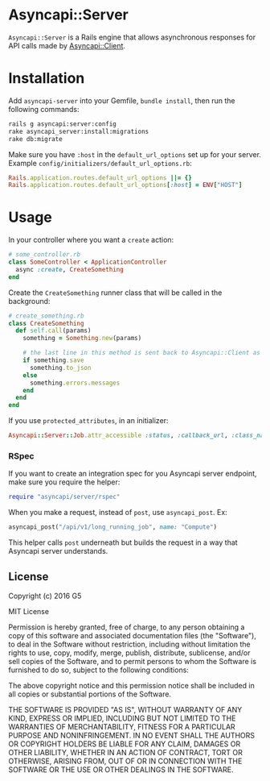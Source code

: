 # Asyncapi::Server

`Asyncapi::Server` is a Rails engine that allows asynchronous responses for API calls made by [Asyncapi::Client](https://github.com/G5/asyncapi-client).

# Installation

Add `asyncapi-server` into your Gemfile, `bundle install`, then run the following commands:

```bash
rails g asyncapi:server:config
rake asyncapi_server:install:migrations
rake db:migrate
```

Make sure you have `:host` in the `default_url_options` set up for your server. Example `config/initializers/default_url_options.rb`:

```ruby
Rails.application.routes.default_url_options ||= {}
Rails.application.routes.default_url_options[:host] = ENV["HOST"]
```

# Usage

In your controller where you want a `create` action:

```ruby
# some_controller.rb
class SomeController < ApplicationController
  async :create, CreateSomething
end
```

Create the `CreateSomething` runner class that will be called in the background:

```ruby
# create_something.rb
class CreateSomething
  def self.call(params)
    something = Something.new(params)

    # the last line in this method is sent back to Asyncapi::Client as the `message`
    if something.save
      something.to_json
    else
      something.errors.messages
    end
  end
end
```

If you use `protected_attributes`, in an initializer:

```ruby
Asyncapi::Server::Job.attr_accessible :status, :callback_url, :class_name, :params, :secret
```

### RSpec

If you want to create an integration spec for you Asyncapi server endpoint, make sure you require the helper:

```ruby
require "asyncapi/server/rspec"
```

When you make a request, instead of `post`, use `asyncapi_post`. Ex:

```ruby
asyncapi_post("/api/v1/long_running_job", name: "Compute")
```

This helper calls `post` underneath but builds the request in a way that Asyncapi server understands.

## License

Copyright (c) 2016 G5

MIT License

Permission is hereby granted, free of charge, to any person obtaining a copy of this software and associated documentation files (the "Software"), to deal in the Software without restriction, including without limitation the rights to use, copy, modify, merge, publish, distribute, sublicense, and/or sell copies of the Software, and to permit persons to whom the Software is furnished to do so, subject to the following conditions:

The above copyright notice and this permission notice shall be included in all copies or substantial portions of the Software.

THE SOFTWARE IS PROVIDED "AS IS", WITHOUT WARRANTY OF ANY KIND, EXPRESS OR IMPLIED, INCLUDING BUT NOT LIMITED TO THE WARRANTIES OF MERCHANTABILITY, FITNESS FOR A PARTICULAR PURPOSE AND NONINFRINGEMENT. IN NO EVENT SHALL THE AUTHORS OR COPYRIGHT HOLDERS BE LIABLE FOR ANY CLAIM, DAMAGES OR OTHER LIABILITY, WHETHER IN AN ACTION OF CONTRACT, TORT OR OTHERWISE, ARISING FROM, OUT OF OR IN CONNECTION WITH THE SOFTWARE OR THE USE OR OTHER DEALINGS IN THE SOFTWARE.
